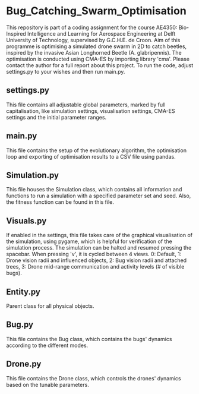 # Bug_Catching_Swarm_Optimisation

This repository is part of a coding assignment for the course AE4350: Bio-Inspired Intelligence and Learning for Aerospace Engineering at Delft University of Technology,
supervised by G.C.H.E. de Croon. Aim of this programme is optimising a simulated drone swarm in 2D
to catch beetles, inspired by the invasive Asian Longhorned Beetle (A. glabripennis). The optimisation is conducted using CMA-ES by importing library 'cma'. Please contact
the author for a full report about this project. To run the code, adjust settings.py to your wishes and then run main.py.

## settings.py
This file contains all adjustable global parameters, marked by full capitalisation, like simulation settings, visualisation settings, CMA-ES settings and the initial parameter
ranges.

## main.py
This file contains the setup of the evolutionary algorithm, the optimisation loop and exporting of optimisation results to a CSV file using pandas.

## Simulation.py
This file houses the Simulation class, which contains all information and functions to run a simulation with a specified parameter set and seed. Also, the fitness function can
be found in this file.

## Visuals.py
If enabled in the settings, this file takes care of the graphical visualisation of the simulation, using pygame, which is helpful for verification of the simulation process.
The simulation can be halted and resumed pressing the spacebar.
When pressing 'v', it is cycled between 4 views.
0: Default, 1: Drone vision radii and influenced objects, 2: Bug vision radii and attached trees, 3: Drone mid-range communication and activity levels (# of visible bugs).

## Entity.py
Parent class for all physical objects.

## Bug.py
This file contains the Bug class, which contains the bugs' dynamics according to the different modes.

## Drone.py
This file contains the Drone class, which controls the drones' dynamics based on the tunable parameters.
